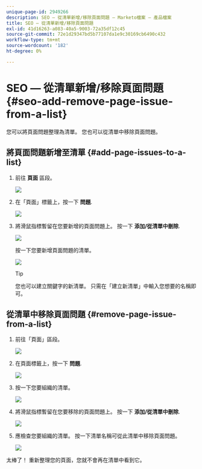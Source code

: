 ```yaml
---
unique-page-id: 2949266
description: SEO — 從清單新增/移除頁面問題 — Marketo檔案 — 產品檔案
title: SEO — 從清單新增/移除頁面問題
exl-id: 41d16263-a083-40a5-9003-72a35df12c45
source-git-commit: 72e1d29347bd5b77107da1e9c30169cb6490c432
workflow-type: tm+mt
source-wordcount: '182'
ht-degree: 0%

---
```


# SEO — 從清單新增/移除頁面問題 {#seo-add-remove-page-issue-from-a-list}

您可以將頁面問題整理為清單。 您也可以從清單中移除頁面問題。

## 將頁面問題新增至清單 {#add-page-issues-to-a-list}

1. 前往 **頁面** 區段。

   ![](assets/image2014-9-18-14-3a3-3a10.png)

1. 在「頁面」標籤上，按一下 **問題**.

   ![](assets/image2014-9-18-14-3a3-3a18.png)

1. 將滑鼠指標暫留在您要新增的頁面問題上。 按一下 **添加/從清單中刪除**.

   ![](assets/image2014-9-18-14-3a3-3a40.png)

   按一下您要新增頁面問題的清單。

   ![](assets/image2014-9-18-14-3a3-3a44.png)

   >[!TIP]
   >
   >您也可以建立關鍵字的新清單。 只需在「建立新清單」中輸入您想要的名稱即可。

## 從清單中移除頁面問題 {#remove-page-issue-from-a-list}

1. 前往「頁面」區段。

   ![](assets/image2014-9-18-14-3a4-3a8.png)

1. 在頁面標籤上，按一下 **問題**.

   ![](assets/image2014-9-18-14-3a4-3a22.png)

1. 按一下您要組織的清單。

   ![](assets/image2014-9-18-14-3a4-3a29.png)

1. 將滑鼠指標暫留在您要移除的頁面問題上。 按一下 **添加/從清單中刪除**.

   ![](assets/image2014-9-18-14-3a4-3a38.png)

1. 應檢查您要組織的清單。 按一下清單名稱可從此清單中移除頁面問題。

   ![](assets/image2014-9-18-14-3a4-3a52.png)

太棒了！ 重新整理您的頁面，您就不會再在清單中看到它。
